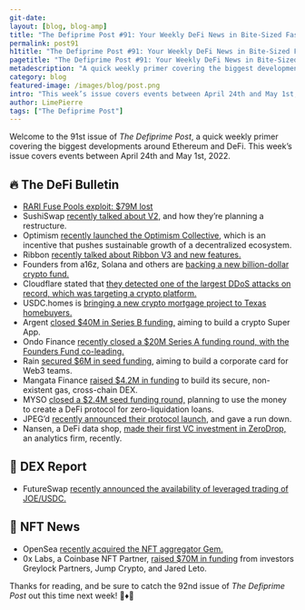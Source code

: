 ```yaml
---
git-date:
layout: [blog, blog-amp]
title: "The Defiprime Post #91: Your Weekly DeFi News in Bite-Sized Fashion"
permalink: post91
h1title: "The Defiprime Post #91: Your Weekly DeFi News in Bite-Sized Fashion"
pagetitle: "The Defiprime Post #91: Your Weekly DeFi News in Bite-Sized Fashion"
metadescription: "A quick weekly primer covering the biggest developments around Ethereum and DeFi. This week’s issue covers events between April 24th and May 1st, 2022"
category: blog
featured-image: /images/blog/post.png
intro: "This week’s issue covers events between April 24th and May 1st, 2022"
author: LimePierre
tags: ["The Defiprime Post"]
---
```


Welcome to the 91st issue of _The Defiprime Post_, a quick weekly primer covering the biggest developments around Ethereum and DeFi. This week’s issue covers events between April 24th and May 1st, 2022.


## 🔥 The DeFi Bulletin

* [RARI Fuse Pools exploit: $79M lost](https://twitter.com/Hacxyk/status/1520370421773725698)
* SushiSwap [recently talked about V2,](https://forum.sushi.com/t/sushi-2-0-a-restructure-for-the-road-ahead/10111) and how they’re planning a restructure. 
* Optimism [recently launched the Optimism Collective](https://optimism.mirror.xyz/gQWKlrDqHzdKPsB1iUnI-cVN3v0NvsWnazK7ajlt1fI), which is an incentive that pushes sustainable growth of a decentralized ecosystem. 
* Ribbon [recently talked about Ribbon V3 and new features. ](https://ribbonfinance.medium.com/ribbon-v3-8a3cd8757ecc)
* Founders from a16z, Solana and others are [backing a new billion-dollar crypto fund.](https://www.theblockcrypto.com/post/143448/founders-from-a16z-solana-and-more-back-new-billion-dollar-crypto-fund)
* Cloudflare stated that [they detected one of the largest DDoS attacks on record, which was targeting a crypto platform. ](https://therecord.media/cloudflare-detects-one-of-the-largest-ddos-attacks-on-record-targeting-crypto-platform/)
* USDC.homes is [bringing a new crypto mortgage project to Texas homebuyers. ](https://medium.com/teller-finance/welcome-home-usdc-homes-on-teller-brings-crypto-mortgages-to-texas-homebuyers-32f8dac87284)
* Argent [closed $40M in Series B funding,](https://techfundingnews.com/argent-clears-40m-series-b-as-it-develops-a-one-stop-shop-for-all-things-defi-web3/) aiming to build a crypto Super App. 
* Ondo Finance [recently closed a $20M Series A funding round, with the Founders Fund co-leading. ](https://www.theblockcrypto.com/post/143769/ondo-finance-raises-funding-peter-thiel-founders-fund)
* Rain [secured $6M in seed funding](https://mirror.xyz/rainxyz.eth/YWoghks6VwP3evaKt1mqLryMG4gCpSL7-ZwyzO-dGvo), aiming to build a corporate card for Web3 teams.
* Mangata Finance [raised $4.2M in funding](https://blog.mangata.finance/news/2022-04-28-mangata-finance-raises-4-2-million-usd/) to build its secure, non-existent gas, cross-chain DEX. 
* MYSO [closed a $2.4M seed funding round,](https://medium.com/mysofinance/myso-closes-2-4m-seed-round-2f4f8114144e) planning to use the money to create a DeFi protocol for zero-liquidation loans. 
* JPEG’d [recently announced their protocol launch](https://medium.com/@jpegd/jpegd-protocol-launch-e255f32546bb), and gave a run down. 
* Nansen, a DeFi data shop, [made their first VC investment in ZeroDrop,](https://www.coindesk.com/business/2022/04/21/defi-data-shop-nansen-makes-first-vc-investment-in-gaming-analytics-firm-zerodrop/?s=09) an analytics firm, recently.

## 💱 DEX Report

* FutureSwap [recently announced the availability of leveraged trading of JOE/USDC.](https://medium.com/futureswap/leveraged-trading-on-joe-usdc-live-now-on-futureswap-v4-1-137df2c879f)


## 💎 NFT News

* OpenSea [recently acquired the NFT aggregator Gem.](https://www.theblockcrypto.com/post/143297/opensea-acquires-nft-aggregator-gem)
* 0x Labs, a Coinbase NFT Partner, [raised $70M in funding](https://www.forbes.com/sites/ninabambysheva/2022/04/26/coinbase-nft-partner-0x-labs-raises-70-million-from-greylock-partners-jump-crypto-and-jared-leto/?sh=373206a8258f) from investors Greylock Partners, Jump Crypto, and Jared Leto. 

Thanks for reading, and be sure to catch the 92nd issue of _The Defiprime Post_ out this time next week! 👋♦️👋